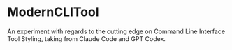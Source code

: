 # ModernCLITool
An experiment with regards to the cutting edge on Command Line Interface Tool Styling, taking from Claude Code and GPT Codex.
